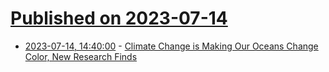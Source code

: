 # [Published on 2023-07-14](index.md)

* [2023-07-14, 14:40:00](https://news.slashdot.org/story/23/07/14/1152248/climate-change-is-making-our-oceans-change-color-new-research-finds?utm_source=rss1.0mainlinkanon&utm_medium=feed) - [Climate Change is Making Our Oceans Change Color, New Research Finds](https://news.slashdot.org/story/23/07/14/1152248/climate-change-is-making-our-oceans-change-color-new-research-finds?utm_source=rss1.0mainlinkanon&utm_medium=feed)
